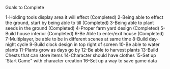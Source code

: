 Goals to Complete

1-Holding tools display area it will effect (Completed)
2-Being able to effect the ground, start by being able to till (Completed)
3-Being able to plant seeds in the ground (Completed)
4-Proper farm yard design (Completed)
5-Build house interior (Completed)
6-Be Able to enter/exit house (Completed)
7-Multiplayer, be able to be in different scenes at same time
8-Build day-night cycle
9-Build clock design in top right of screen
10-Be able to water plants
11-Plants grow as days go by
12-Be able to harvest plants
13-Build Chests that can store items
14-Character should have clothes
15-Set up 'Start Game" with character creation
16-Set up a way to save game data

